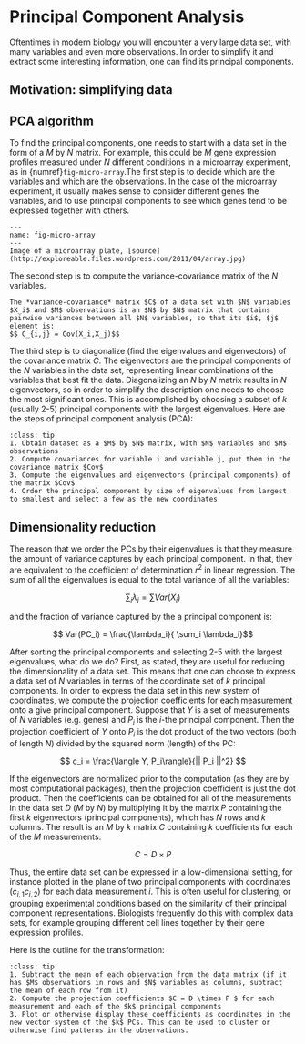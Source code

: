 # Principal Component Analysis
Oftentimes in modern biology you will encounter a very large data set, with many variables and even more observations. In order to simplify it and extract some interesting information, one can find its principal components. 

## Motivation: simplifying data


## PCA algorithm

To find the principal components, one needs to start with a data set in the form of a $M$ by $N$ matrix. For example, this could be $M$ gene expression profiles measured under $N$ different conditions in a microarray experiment, as in {numref}`fig-micro-array`.The first step is to decide which are the variables and which are the observations. In the case of the microarray experiment, it usually makes sense to consider different genes the variables, and to use principal components to see which genes tend to be expressed together with others.


```{figure} figs/micro_array.jpg
---
name: fig-micro-array
---
Image of a microarray plate, [source](http://exploreable.files.wordpress.com/2011/04/array.jpg)
```


The second step is to compute the variance-covariance matrix of the $N$ variables. 

```{admonition} Definition
The *variance-covariance* matrix $C$ of a data set with $N$ variables $X_i$ and $M$ observations is an $N$ by $N$ matrix that contains pairwise variances between all $N$ variables, so that its $i$, $j$ element is:
$$ C_{i,j} = Cov(X_i,X_j)$$
```


The third step is to diagonalize (find the eigenvalues and eigenvectors) of the covariance matrix $C$. The eigenvectors are the principal components of the $N$ variables in the data set, representing linear combinations of the variables that best fit the data. Diagonalizing an $N$ by $N$ matrix results in $N$ eigenvectors, so in order to simplify the description one needs to choose the most significant ones. This is accomplished by choosing a subset of $k$ (usually 2-5) principal components with the largest eigenvalues. Here are the steps of principal component analysis (PCA):

```{admonition} PCA algorithm
:class: tip
1. Obtain dataset as a $M$ by $N$ matrix, with $N$ variables and $M$ observations
2. Compute covariances for variable i and variable j, put them in the covariance matrix $Cov$
3. Compute the eigenvalues and eigenvectors (principal components) of the matrix $Cov$
4. Order the principal component by size of eigenvalues from largest to smallest and select a few as the new coordinates
```

## Dimensionality reduction

The reason that we order the PCs by their eigenvalues is that they measure the amount of variance captures by each principal component. In that, they are equivalent to the coefficient of determination $r^2$  in linear regression. The sum of all the eigenvalues is equal to the total variance of all the variables:

$$ \sum_i \lambda_i = \sum Var(X_i)$$

and the fraction of variance captured by the a principal component is:

$$ Var(PC_i) = \frac{\lambda_i}{ \sum_i \lambda_i}$$

After sorting the principal components and selecting 2-5 with the largest eigenvalues, what do we do? First, as stated, they are useful for reducing the dimensionality of a data set. This means that one can choose to express a data set of $N$ variables in terms of the coordinate set of $k$ principal components. In order to express the data set in this new system of coordinates, we compute the projection coefficients for each measurement onto a give principal component. Suppose that $Y$ is a set of measurements of $N$ variables (e.g. genes) and $P_i$ is the $i$-the principal component. Then the projection coefficient of $Y$ onto $P_i$ is the dot product of the two vectors (both of length $N$) divided by the squared norm (length) of the PC:

$$ c_i = \frac{\langle Y, P_i\rangle}{|| P_i ||^2} $$

If  the eigenvectors are  normalized prior to the computation (as they are by most computational packages), then the projection coefficient is just the dot product. Then the coefficients can be obtained for all of the measurements in the data set $D$ ($M$ by $N$) by multiplying it by the matrix $P$ containing the first $k$ eigenvectors (principal components), which has $N$ rows and $k$ columns. The result is an $M$ by $k$ matrix $C$ containing $k$ coefficients for each of the $M$ measurements:

$$
C = D \times P
$$

Thus,  the entire data set can be expressed in a low-dimensional setting, for instance plotted in the plane of two principal components with coordinates $(c_{i,1} c_{i,2})$ for each data measurement $i$. This is often useful for clustering, or grouping experimental conditions based on the similarity of their principal component representations. Biologists frequently do this with complex data sets, for example grouping different cell lines together by their gene expression profiles.


Here is the outline for the transformation:
```{admonition} Dimensionality reduction
:class: tip
1. Subtract the mean of each observation from the data matrix (if it has $M$ observations in rows and $N$ variables as columns, subtract the mean of each row from it)
2. Compute the projection coefficients $C = D \times P $ for each measurement and each of the $k$ principal components
3. Plot or otherwise display these coefficients as coordinates in the new vector system of the $k$ PCs. This can be used to cluster or otherwise find patterns in the observations.
```



